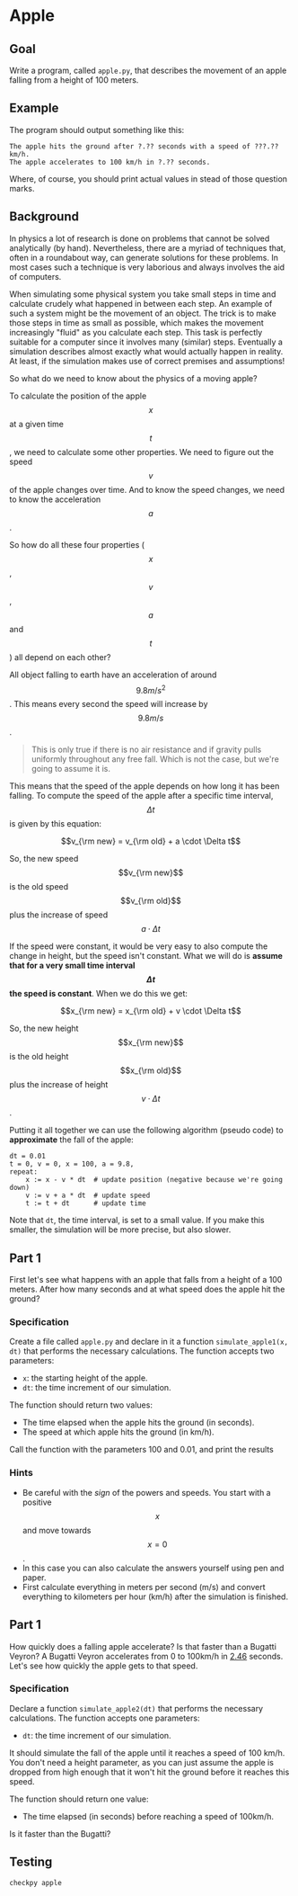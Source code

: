 # Apple

## Goal
Write a program, called `apple.py`, that describes the movement of an apple falling from a height of 100 meters.

## Example
The program should output something like this:

    The apple hits the ground after ?.?? seconds with a speed of ???.?? km/h.
    The apple accelerates to 100 km/h in ?.?? seconds.

Where, of course, you should print actual values in stead of those question marks.

## Background

In physics a lot of research is done on problems that cannot be solved analytically (by hand). Nevertheless, there are a myriad of techniques that, often in a roundabout way, can generate solutions for these problems. In most cases such a technique is very laborious and always involves the aid of computers.

When simulating some physical system you take small steps in time and calculate crudely what happened in between each step. An example of such a system might be the movement of an object. The trick is to make those steps in time as small as possible, which makes the movement increasingly "fluid" as you calculate each step. This task is perfectly suitable for a computer since it involves many (similar) steps. Eventually a simulation describes almost exactly what would actually happen in reality. At least, if the simulation makes use of correct premises and assumptions!

So what do we need to know about the physics of a moving apple?

To calculate the position of the apple $$x$$ at a given time $$t$$, we need to calculate some other properties. We need to figure out the speed $$v$$ of the apple changes over time. And to know the speed changes, we need to know the acceleration $$a$$.

So how do all these four properties ($$x$$, $$v$$, $$a$$ and $$t$$) all depend on each other?

All object falling to earth have an acceleration of around $$9.8 m/s^2$$. This means every second the speed will increase by $$9.8 m/s$$.

> This is only true if there is no air resistance and if gravity pulls uniformly throughout any free fall. Which is not the case, but we're going to assume it is.

This means that the speed of the apple depends on how long it has been falling. To compute the speed of the apple after a specific time interval, $$\Delta t$$ is given by this equation:

$$v_{\rm new} = v_{\rm old} + a \cdot \Delta t$$

So, the new speed $$v_{\rm new}$$ is the old speed $$v_{\rm old}$$ plus the increase of speed $$a \cdot \Delta t$$

If the speed were constant, it would be very easy to also compute the change in height, but the speed isn't constant. What we will do is **assume that for a very small time interval $$\Delta t$$ the speed is constant**. When we do this we get:

$$x_{\rm new} = x_{\rm old} + v \cdot \Delta t$$

So, the new height $$x_{\rm new}$$ is the old height $$x_{\rm old}$$ plus the increase of height $$v \cdot \Delta t$$.

Putting it all together we can use the following algorithm (pseudo code) to **approximate** the fall of the apple:

    dt = 0.01
    t = 0, v = 0, x = 100, a = 9.8,
    repeat:
        x := x - v * dt  # update position (negative because we're going down)
        v := v + a * dt  # update speed
        t := t + dt      # update time

Note that `dt`, the time interval, is set to a small value. If you make this smaller, the simulation will be more precise, but also slower.

## Part 1

First let's see what happens with an apple that falls from a height of a 100 meters. After how many seconds and at what speed does the apple hit the ground?

### Specification

Create a file called `apple.py` and declare in it a function `simulate_apple1(x, dt)` that performs the necessary calculations. The function accepts two parameters:

- `x`: the starting height of the apple.
- `dt`: the time increment of our simulation.

The function should return two values:

- The time elapsed when the apple hits the ground (in seconds).
- The speed at which apple hits the ground (in km/h).

Call the function with the parameters 100 and 0.01, and print the results

### Hints

* Be careful with the *sign* of the powers and speeds. You start with a positive $$x$$ and move towards $$x=0$$.
* In this case you can also calculate the answers yourself using pen and paper.
* First calculate everything in meters per second (m/s) and convert everything to kilometers per hour (km/h) after the simulation is finished.

## Part 1

How quickly does a falling apple accelerate? Is that faster than a Bugatti Veyron?
A Bugatti Veyron accelerates from 0 to 100km/h in [2.46](https://en.wikipedia.org/wiki/Bugatti_Veyron#Specifications_(all_variants)) seconds. Let's see how quickly the apple gets to that speed.

### Specification

Declare a function `simulate_apple2(dt)` that performs the necessary calculations. The function accepts one parameters:

- `dt`: the time increment of our simulation.

It should simulate the fall of the apple until it reaches a speed of 100 km/h. You don't need a height parameter, as you can just assume the apple is dropped from high enough that it won't hit the ground before it reaches this speed.

The function should return one value:

- The time elapsed (in seconds) before reaching a speed of 100km/h.

Is it faster than the Bugatti?

## Testing

    checkpy apple
